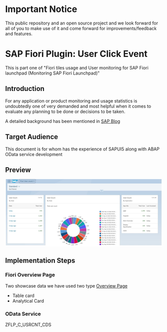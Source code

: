 # Important Notice
This public repository and an open source project and we look forward for all of you to make use of it and come forward for improvements/feedback and features.

# SAP Fiori Plugin: User Click Event
This is part one of "Fiori tiles usage and User monitoring for SAP Fiori launchpad (Monitoring SAP Fiori Launchpad)"

## Introduction 
For any application or product monitoring and usage statistics is undoubtedly one of very demanded and most helpful when it comes to evaluate any planning to be done or decisions to be taken.

A detailed background has been mentioned in [SAP Blog](https://blogs.sap.com/?p=1416621) 

## Target Audience 
This document is for whom has the experience of SAPUI5 along with ABAP OData service development

## Preview
![UserOverviewPage diagram](images/ovp_preview.JPG)

## Implementation Steps

### Fiori Overview Page
Two showcase data we have used two type [Overview Page](https://experience.sap.com/fiori-design-web/overview-page/) 
- Table card
- Analytical Card

### OData Service
ZFLP_C_USRCNT_CDS

